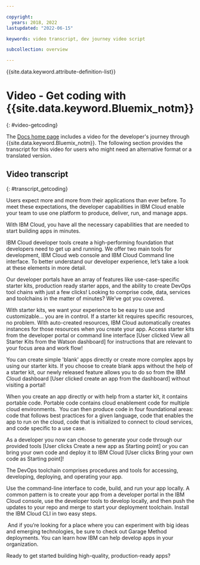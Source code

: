 ```yaml
---

copyright:
  years: 2018, 2022
lastupdated: "2022-06-15"

keywords: video transcript, dev journey video script

subcollection: overview

---
```


{{site.data.keyword.attribute-definition-list}}

# Video - Get coding with {{site.data.keyword.Bluemix_notm}}
{: #video-getcoding}

The [Docs home page](https://cloud.ibm.com/docs) includes a video for the developer's journey through {{site.data.keyword.Bluemix_notm}}. The following section provides the transcript for this video for users who might need an alternative format or a translated version. 


## Video transcript
{: #transcript_getcoding}



Users expect more and more from their applications than ever before. To meet these expectations, the developer capabilities in IBM Cloud enable your team to use one platform to produce, deliver, run, and manage apps. 

With IBM Cloud, you have all the necessary capabilities that are needed to start building apps in minutes.

IBM Cloud developer tools create a high-performing foundation that developers need to get up and running. We offer two main tools for development, IBM Cloud web console and IBM Cloud Command line interface. To better understand our developer experience, let’s take a look at these elements in more detail.

Our developer portals have an array of features like use-case-specific starter kits, production ready starter apps, and the ability to create DevOps tool chains with just a few clicks! Looking to comprise code, data, services and toolchains in the matter of minutes? We’ve got you covered. 

With starter kits, we want your experience to be easy to use and customizable… you are in control. If a starter kit requires specific resources, no problem. With auto-created resources, IBM Cloud automatically creates instances for those resources when you create your app. Access starter kits from the developer portal or command line interface [User clicked View all Starter Kits from the Watson dashboard] for instructions that are relevant to your focus area and work flow! 

You can create simple 'blank' apps directly or create more complex apps by using our starter kits. If you choose to create blank apps without the help of a starter kit, our newly released feature allows you to do so from the IBM Cloud dashboard [User clicked create an app from the dashboard] without visiting a portal! 

When you create an app directly or with help from a starter kit, it contains portable code. Portable code contains cloud enablement code for multiple cloud environments.  You can then produce code in four foundational areas: code that follows best practices for a given language, code that enables the app to run on the cloud, code that is initialized to connect to cloud services, and code specific to a use case.

As a developer you now can choose to generate your code through our provided tools [User clicks Create a new app as Starting point] or you can bring your own code and deploy it to IBM Cloud [User clicks Bring your own code as Starting point]!  

The DevOps toolchain comprises procedures and tools for accessing, developing, deploying, and operating your app. 

Use the command-line interface to code, build, and run your app locally. A common pattern is to create your app from a developer portal in the IBM Cloud console, use the developer tools to develop locally, and then push the updates to your repo and merge to start your deployment toolchain. Install the IBM Cloud CLI in two easy steps.

 And if you’re looking for a place where you can experiment with big ideas and emerging technologies, be sure to check out Garage Method deployments. You can learn how IBM can help develop apps in your organization. 

Ready to get started building high-quality, production-ready apps?
